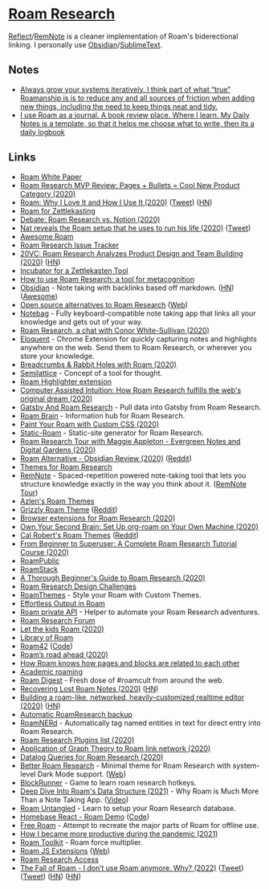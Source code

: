 # [Roam Research](https://roamresearch.com/)

[Reflect](https://reflect.app/)/[RemNote](https://www.remnote.com/) is a cleaner implementation of Roam's biderectional linking. I personally use [Obsidian](https://obsidian.md/)/[SublimeText](https://www.sublimetext.com/).

## Notes

- [Always grow your systems iteratively. I think part of what “true” Roamanship is is to reduce any and all sources of friction when adding new things, including the need to keep things neat and tidy.](https://www.reddit.com/r/RoamResearch/comments/ie8la8/how_do_you_deal_with_a_chaotic_database/)
- [I use Roam as a journal. A book review place. Where I learn. My Daily Notes is a template, so that it helps me choose what to write, then its a daily logbook](https://www.reddit.com/r/RoamResearch/comments/igfnkv/roam_workflow/)

## Links

- [Roam White Paper](https://roamresearch.com/#/app/help/page/Vu1MmjinS)
- [Roam Research MVP Review: Pages + Bullets = Cool New Product Category (2020)](https://medium.com/bloated-mvp/roam-research-mvp-review-pages-bullets-cool-new-product-category-28baf5dd0a3)
- [Roam: Why I Love It and How I Use It (2020)](https://www.nateliason.com/blog/roam) ([Tweet](https://twitter.com/patrickc/status/1301380574095929344)) ([HN](https://news.ycombinator.com/item?id=22104366))
- [Roam for Zettlekasting](https://roamresearch.com/#/v8/help/page/VURQiVZQR)
- [Debate: Roam Research vs. Notion (2020)](https://capiche.com/q/debate-roam-research-vs-notion)
- [Nat reveals the Roam setup that he uses to run his life (2020)](https://superorganizers.substack.com/p/nat-eliason-is-living-in-the-matrix) ([Tweet](https://twitter.com/nbashaw/status/1255554080837005312))
- [Awesome Roam](https://github.com/roam-unofficial/awesome-roam)
- [Roam Research Issue Tracker](https://github.com/Roam-Research/issues)
- [20VC: Roam Research Analyzes Product Design and Team Building (2020)](https://thetwentyminutevc.com/conorwhitesullivan/) ([HN](https://news.ycombinator.com/item?id=23117876))
- [Incubator for a Zettlekasten Tool](https://github.com/krimlabs/z)
- [How to use Roam Research: a tool for metacognition](https://nesslabs.com/roam-research)
- [Obsidian](https://obsidian.md/) - Note taking with backlinks based off markdown. ([HN](https://news.ycombinator.com/item?id=23324598)) ([Awesome](https://github.com/kmaasrud/awesome-obsidian))
- [Open source alternatives to Roam Research](https://www.reddit.com/r/selfhosted/comments/f0z6yd/open_source_alternatives_to_roam_research/) ([Web](https://nesslabs.com/roam-research-alternatives))
- [Notebag](https://notebag.app/) - Fully keyboard-compatible note taking app that links all your knowledge and gets out of your way.
- [Roam Research, a chat with Conor White-Sullivan (2020)](https://www.youtube.com/watch?v=kweL6tRfzUY)
- [Eloquent](https://eloquent.works/) - Chrome Extension for quickly capturing notes and highlights anywhere on the web. Send them to Roam Research, or wherever you store your knowledge.
- [Breadcrumbs & Rabbit Holes with Roam (2020)](https://cosmiccomputation.org/journal/2020/05/breadcrumbs-and-rabbit-holes-with-roam-research/)
- [Semilattice](https://www.semilattice.xyz/) - Concept of a tool for thought.
- [Roam Highlighter extension](https://chrome.google.com/webstore/detail/roam-highlighter/hponfflfgcjikmehlcdcnpapicnljkkc)
- [Computer Assisted Intuition: How Roam Research fulfills the web's original dream (2020)](https://capiche.com/e/roam-research-worldwideweb-xanadu)
- [Gatsby And Roam Research](https://github.com/mathieudutour/gatsby-n-roamresearch) - Pull data into Gatsby from Roam Research.
- [Roam Brain](https://www.roambrain.com/) - Information hub for Roam Research.
- [Paint Your Roam with Custom CSS (2020)](https://maggieappleton.com/paintingroam)
- [Static-Roam](https://github.com/TomLisankie/static-roam) - Static-site generator for Roam Research.
- [Roam Research Tour with Maggie Appleton - Evergreen Notes and Digital Gardens (2020)](https://www.youtube.com/watch?v=RXXXHN516qc)
- [Roam Alternative - Obsidian Review (2020)](https://www.youtube.com/watch?v=aK2fOQRNSxc) ([Reddit](https://www.reddit.com/r/RoamResearch/comments/gu923p/roam_alternative_obsidian_review/))
- [Themes for Roam Research](https://twitter.com/Conaw/status/1268426724254945280)
- [RemNote](https://www.remnote.io/) - Spaced-repetition powered note-taking tool that lets you structure knowledge exactly in the way you think about it. ([RemNote Tour](https://www.youtube.com/watch?v=vlm3_57JuMI))
- [Azlen's Roam Themes](https://github.com/azlen/roam-themes)
- [Grizzly Roam Theme](https://github.com/josephhitchcock/roam-themes) ([Reddit](https://www.reddit.com/r/RoamResearch/comments/h082yi/roam_redesign/))
- [Browser extensions for Roam Research (2020)](https://nesslabs.com/browser-extensions-roam-research)
- [Own Your Second Brain: Set Up org-roam on Your Own Machine (2020)](https://www.ianjones.us/2020-05-05-doom-emacs)
- [Cal Robert's Roam Themes](https://github.com/calrobertlee/roam-css-styles) ([Reddit](https://www.reddit.com/r/RoamResearch/comments/hijomu/roam_darkmode/))
- [From Beginner to Superuser: A Complete Roam Research Tutorial Course (2020)](https://www.youtube.com/playlist?list=PLwXSqDdn_CpE934BjXMgmzHnlwXMy41TC)
- [RoamPublic](https://www.roampublic.com/)
- [RoamStack](https://www.roamstack.com/)
- [A Thorough Beginner's Guide to Roam Research (2020)](https://thesweetsetup.com/a-thorough-beginners-guide-to-roam-research/)
- [Roam Research Design Challenges](https://roamresearch.com/#/app/help/page/Aawl35tD9)
- [RoamThemes](https://roamthemes.io/) - Style your Roam with Custom Themes.
- [Effortless Output in Roam](https://www.effortlessoutput.com/)
- [Roam private API](https://github.com/artpi/roam-research-private-api/) - Helper to automate your Roam Research adventures.
- [Roam Research Forum](https://forum.roamresearch.com/latest)
- [Let the kids Roam (2020)](https://www.roambrain.com/let-the-kids-roam/)
- [Library of Roam](https://roamlibrary.com/library)
- [Roam42](https://roamresearch.com/#/app/roamhacker/page/UeoxCm8rm) ([Code](https://github.com/roamhacker/roam42))
- [Roam’s road ahead (2020)](https://divinations.substack.com/p/roams-road-ahead)
- [How Roam knows how pages and blocks are related to each other](https://roamresearch.com/#/app/Rob-Haisfield-Thinking-in-Public/page/ueY7f9Adm)
- [Academic roaming](https://www.academicroaming.com/)
- [Roam Digest](https://roamdigest.com/) - Fresh dose of #roamcult from around the web.
- [Recovering Lost Roam Notes (2020)](https://jeffchen.dev/posts/Recovering-Lost-Roam-Notes/) ([HN](https://news.ycombinator.com/item?id=24944574))
- [Building a roam-like, networked, heavily-customized realtime editor (2020)](https://namiwang.github.io/2020/11/12/building-a-roam-like-networked-heavily-customized-realtime-editor-part-1.html) ([HN](https://news.ycombinator.com/item?id=25177290))
- [Automatic RoamResearch backup](https://github.com/MatthieuBizien/roam-to-git)
- [RoamNERd](https://roamnerd.com/) - Automatically tag named entities in text for direct entry into Roam Research.
- [Roam Research Plugins list (2020)](https://twitter.com/wirtzdan/status/1334976199253237762)
- [Application of Graph Theory to Roam link network (2020)](https://org-roam.discourse.group/t/application-of-graph-theory-to-roam-link-network/61)
- [Datalog Queries for Roam Research (2020)](https://davidbieber.com/snippets/2020-12-22-datalog-queries-for-roam-research/)
- [Better Roam Research](https://github.com/linuz90/better-roam-research) - Minimal theme for Roam Research with system-level Dark Mode support. ([Web](https://fabriziorinaldi.com/better-roam-research/))
- [BlockRunner](https://blockrunner.cc/) - Game to learn roam research hotkeys.
- [Deep Dive Into Roam's Data Structure (2021)](https://www.zsolt.blog/2021/01/Roam-Data-Structure-Query.html) - Why Roam is Much More Than a Note Taking App. ([Video](https://www.youtube.com/watch?v=wjIMRD-JKfU))
- [Roam Untangled](https://www.jamoe.org/roam) - Learn to setup your Roam Research database.
- [Homebase React - Roam Demo](https://roamdemo.homebase.io/page/VtNCWUiUW) ([Code](https://github.com/homebaseio/homebase-react/tree/master/examples/roam))
- [Free Roam](https://github.com/cofinley/free-roam) - Attempt to recreate the major parts of Roam for offline use.
- [How I became more productive during the pandemic (2021)](https://blakestephenanderson.medium.com/how-i-became-more-productive-during-the-pandemic-ab5cb68c0d9f)
- [Roam Toolkit](https://github.com/roam-unofficial/roam-toolkit) - Roam force multiplier.
- [Roam JS Extensions](https://github.com/dvargas92495/roam-js-extensions) ([Web](https://roamjs.com/))
- [Roam Research Access](https://kpaxs.gumroad.com/l/Kpaxs)
- [The Fall of Roam - I don’t use Roam anymore. Why? (2022)](https://every.to/superorganizers/the-fall-of-roam) ([Tweet](https://twitter.com/danshipper/status/1492525715266355209)) ([Tweet](https://twitter.com/julianlehr/status/1492577055090692098)) ([HN](https://news.ycombinator.com/item?id=30321192)) ([HN](https://news.ycombinator.com/item?id=30320977))

